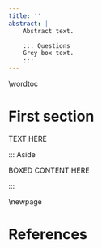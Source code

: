 ```yaml
---
title: ''
abstract: |
    Abstract text.

    ::: Questions
    Grey box text.
    :::
---
```


\wordtoc

# First section

TEXT HERE

::: Aside

BOXED CONTENT HERE

:::

\newpage

# References

